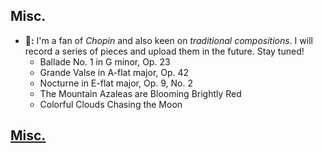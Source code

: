 ## Misc.
- **🎹:** I'm a fan of _Chopin_ and also keen on _traditional compositions_. I will record a series of pieces and upload them in the future. Stay tuned!
    * Ballade No. 1 in G minor, Op. 23
    * Grande Valse in A-flat major, Op. 42
    * Nocturne in E-flat major, Op. 9, No. 2
    * The Mountain Azaleas are Blooming Brightly Red
    * Colorful Clouds Chasing the Moon
 
## [Misc.](https://tianjiedai.github.io/miscellaneous/)
